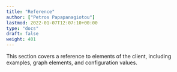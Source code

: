 ```yaml
---
title: "Reference"
author: ["Petros Papapanagiotou"]
lastmod: 2022-01-07T12:07:10+00:00
type: "docs"
draft: false
weight: 401
---
```


This section covers a reference to elements of the client, including examples, graph elements, and configuration values.